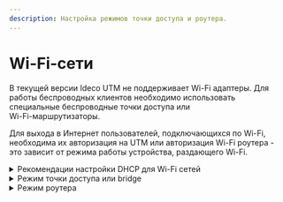 ```yaml
---
description: Настройка режимов точки доступа и роутера.
---
```


# Wi-Fi-сети

В текущей версии Ideco UTM не поддерживает Wi-Fi адаптеры. Для работы беспроводных клиентов необходимо использовать специальные беспроводные точки доступа или \
Wi-Fi-маршрутизаторы.

Для выхода в Интернет пользователей, подключающихся по Wi-Fi, необходима их авторизация на UTM или авторизация Wi-Fi роутера - это зависит от режима работы устройства, раздающего Wi-Fi.

<details>

<summary>Рекомендации настройки DHCP для Wi-Fi сетей</summary>

### Настройка для маршрутизатора в режиме точки доступа или bridge:
1. Добавьте отдельную логическую сеть для клиентов Wi-Fi;
2. Добавьте в сетевые интерфейсы шлюз созданной сети;
3. Перейдите в раздел DHCP-сервер сетей и выберите сетевой интерфейс, настроенный на прошлом шаге;
4. Назначьте диапазон IP-адресов для DHCP-сервера и нажмите **Сохранить**.

### Настройка для маршрутизатора в режиме роутера

В большинстве случаев при работе маршрутизатора в таком режиме не требуется дополнительной настройки DHCP-сервера Ideco UTM, поскольку работает встроенный DHCP-сервер маршрутизатора.
Если у вас не получилось подключиться к Wi-Fi сети, то нужно проверить работу DHCP-сервера маршрутизатора.

</details>

<details>

<summary>Режим точки доступа или bridge</summary>

В данном режиме устройство Wi-Fi предоставляет возможность беспроводным клиентам подключаться к локальной сети.

Для этого необходимо индивидуально авторизовать всех беспроводных клиентов на Ideco UTM. Как правило, проще всего сделать это с помощью авторизации по IP. Воспользуйтесь следующими рекомендациями по настройке:

* Желательно использовать отдельную логическую сеть для клиентов Wi-Fi с настроенным [DHCP-сервером](../services/dhcp.md). При этом, на локальный интерфейс Ideco UTM нужно добавить IP-адрес, служащий шлюзом для данной сети;
* С помощью [группового добавления пользователей](user-tree/user-management.md) с авторизацией по IP создайте группу пользователей из всего диапазона адресов, выделенного для Wi-Fi сети или настройте автоматическое создание пользователей из выдаваемого устройствам\
  диапазона IP-адресов;
* С помощью [контент-фильтра](../access-rules/content-filter/) и [файрвола](../access-rules/firewall.md) настройте необходимые ограничения\
  для пользователей Wi-Fi;
* Если Wi-Fi роутер подключен к отдельному физическому интерфейсу UTM, то в файрволе, желательно запретить доступ из беспроводной сети в локальную сеть.

Пример настройки интерфейса для клиентов, подключающихся по Wi-Fi представлен\
на скриншоте ниже:

![](../../.gitbook/assets/wifi-network.png)

* **10.0.1.2/24** - шлюз для беспроводной Wi-Fi сети;
* **10.0.0.1/24** - шлюз для локальной Ethernet-сети.

При необходимости индивидуальной авторизации Wi-Fi пользователей (учета трафика и статистики каждого конкретного пользователя устройств) необходимо воспользоваться [авторизацией через веб-браузер](authorization/web-authorization.md). При таком способе авторизации пользователей Ideco UTM будет учитывать каждого пользователя, подключившегося по Wi-Fi. Учтите этот момент\
при планировании лицензирования Ideco UTM.

</details>

<details>

<summary>Режим роутера</summary>

В данном режиме устройство Wi-Fi скрывает за NAT устройства беспроводной сети. Таким образом для Ideco UTM достаточно будет авторизовать только точку доступа, как одного\
из пользователей.

Пример настройки пользователя в режиме роутера представлен на скриншотах ниже:

1\. Создайте пользователя для Wi-Fi роутера.

Пароль у пользователя может быть любой.

![](../../.gitbook/assets/wifi-network1.png)

2\. В разделе **Пользователи -> Авторизация -> IP и MAC авторизация** создайте правило следующего вида:

![](../../.gitbook/assets/wifi-network2.png)

Общие ограничения [контент-фильтра](../access-rules/content-filter/) и [файрвола](../access-rules/firewall.md) для Wi-Fi сети необходимо применять к данному пользователю.

При этом способе авторизации Ideco UTM будет использоваться одна лицензия на точку доступа Wi-Fi. Отдельно настроить фильтрацию трафика и считать статистику по трафику в отчетах для отдельных клиентов Wi-Fi будет невозможно.

</details>
